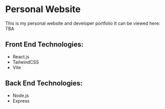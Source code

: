 # Personal Website
This is my personal website and developer portfolio
It can be viewed here: TBA
## Front End Technologies:
* React.js
* TailwindCSS
* Vite
## Back End Technologies:
* Node.js
* Express